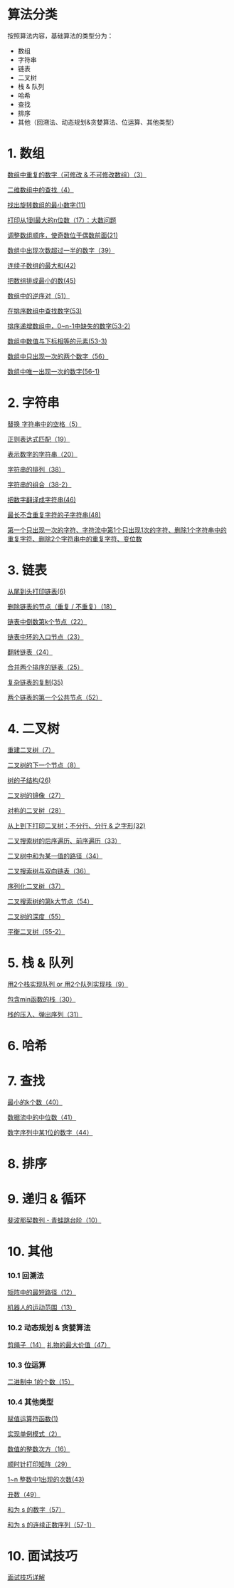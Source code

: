 # 算法分类
按照算法内容，基础算法的类型分为：
- 数组
- 字符串
- 链表
- 二叉树
- 栈 & 队列
- 哈希
- 查找
- 排序
- 其他（回溯法、动态规划&贪婪算法、位运算、其他类型）

# 1. 数组

[数组中重复的数字（可修改 & 不可修改数组）（3）](https://github.com/Carson-Ho/AlgorithmLearning/blob/master/%E5%85%B7%E4%BD%93%E8%AE%B2%E8%A7%A3/%E6%95%B0%E7%BB%84%E4%B8%AD%E9%87%8D%E5%A4%8D%E7%9A%84%E6%95%B0%E5%AD%97%EF%BC%88%E5%8F%AF%E4%BF%AE%E6%94%B9%20%26%20%E4%B8%8D%E5%8F%AF%E4%BF%AE%E6%94%B9%E6%95%B0%E7%BB%84%EF%BC%89%EF%BC%883%EF%BC%89.md)

[二维数组中的查找（4）](https://github.com/Carson-Ho/AlgorithmLearning/blob/master/%E5%85%B7%E4%BD%93%E8%AE%B2%E8%A7%A3/%E4%BA%8C%E7%BB%B4%E6%95%B0%E7%BB%84%E4%B8%AD%E7%9A%84%E6%9F%A5%E6%89%BE%EF%BC%884%EF%BC%89.md)

[找出旋转数组的最小数字(11)](https://github.com/Carson-Ho/AlgorithmLearning/blob/master/%E5%85%B7%E4%BD%93%E8%AE%B2%E8%A7%A3/%E6%89%BE%E5%87%BA%E6%97%8B%E8%BD%AC%E6%95%B0%E7%BB%84%E7%9A%84%E6%9C%80%E5%B0%8F%E6%95%B0%E5%AD%97%EF%BC%8811%EF%BC%89.md)

[打印从1到最大的n位数（17）：大数问题](https://github.com/Carson-Ho/AlgorithmLearning/blob/master/%E5%85%B7%E4%BD%93%E8%AE%B2%E8%A7%A3/%E6%89%93%E5%8D%B0%E4%BB%8E1%E5%88%B0%E6%9C%80%E5%A4%A7%E7%9A%84n%E4%BD%8D%E6%95%B0%EF%BC%8817%EF%BC%89.md)

[调整数组顺序，使奇数位于偶数前面(21)](https://github.com/Carson-Ho/AlgorithmLearning/blob/master/%E5%85%B7%E4%BD%93%E8%AE%B2%E8%A7%A3/%E8%B0%83%E6%95%B4%E6%95%B0%E7%BB%84%E9%A1%BA%E5%BA%8F%EF%BC%8C%E4%BD%BF%E5%A5%87%E6%95%B0%E4%BD%8D%E4%BA%8E%E5%81%B6%E6%95%B0%E5%89%8D%E9%9D%A2%EF%BC%8821%EF%BC%89.md)

[数组中出现次数超过一半的数字（39）](https://github.com/Carson-Ho/AlgorithmLearning/blob/master/%E5%85%B7%E4%BD%93%E8%AE%B2%E8%A7%A3/%E6%95%B0%E7%BB%84%E4%B8%AD%E5%87%BA%E7%8E%B0%E6%AC%A1%E6%95%B0%E8%B6%85%E8%BF%87%E4%B8%80%E5%8D%8A%E7%9A%84%E6%95%B0%E5%AD%97%EF%BC%8839%EF%BC%89.md)

[连续子数组的最大和(42)](https://github.com/Carson-Ho/AlgorithmLearning/blob/master/%E5%85%B7%E4%BD%93%E8%AE%B2%E8%A7%A3/%E8%BF%9E%E7%BB%AD%E5%AD%90%E6%95%B0%E7%BB%84%E7%9A%84%E6%9C%80%E5%A4%A7%E5%92%8C%EF%BC%8842%EF%BC%89.md)

[把数组排成最小的数(45)](https://github.com/Carson-Ho/AlgorithmLearning/blob/master/%E5%85%B7%E4%BD%93%E8%AE%B2%E8%A7%A3/%E6%8A%8A%E6%95%B0%E7%BB%84%E6%8E%92%E6%88%90%E6%9C%80%E5%B0%8F%E7%9A%84%E6%95%B0(45).md)

[数组中的逆序对（51）](https://github.com/Carson-Ho/AlgorithmLearning/blob/master/%E5%85%B7%E4%BD%93%E8%AE%B2%E8%A7%A3/%E6%95%B0%E7%BB%84%E4%B8%AD%E7%9A%84%E9%80%86%E5%BA%8F%E5%AF%B9%EF%BC%8851%EF%BC%89.md)

[在排序数组中查找数字(53)](https://github.com/Carson-Ho/AlgorithmLearning/blob/master/%E5%85%B7%E4%BD%93%E8%AE%B2%E8%A7%A3/%E5%9C%A8%E6%8E%92%E5%BA%8F%E6%95%B0%E7%BB%84%E4%B8%AD%E6%9F%A5%E6%89%BE%E6%95%B0%E5%AD%97.md)

[排序递增数组中，0~n-1中缺失的数字(53-2)](https://github.com/Carson-Ho/AlgorithmLearning/blob/master/%E5%85%B7%E4%BD%93%E8%AE%B2%E8%A7%A3/0~n-1%E4%B8%AD%E7%BC%BA%E5%A4%B1%E7%9A%84%E6%95%B0%E5%AD%97%EF%BC%8853-2%EF%BC%89.md)

[数组中数值与下标相等的元素(53-3)](https://github.com/Carson-Ho/AlgorithmLearning/blob/master/%E5%85%B7%E4%BD%93%E8%AE%B2%E8%A7%A3/%E6%95%B0%E7%BB%84%E4%B8%AD%E6%95%B0%E5%80%BC%E4%B8%8E%E4%B8%8B%E6%A0%87%E7%9B%B8%E7%AD%89%E7%9A%84%E5%85%83%E7%B4%A0%EF%BC%8853-3%EF%BC%89.md)

[数组中只出现一次的两个数字（56）](https://github.com/Carson-Ho/AlgorithmLearning/blob/master/%E5%85%B7%E4%BD%93%E8%AE%B2%E8%A7%A3/%E6%95%B0%E7%BB%84%E4%B8%AD%E5%8F%AA%E5%87%BA%E7%8E%B0%E4%B8%80%E6%AC%A1%E7%9A%84%E4%B8%A4%E4%B8%AA%E6%95%B0%E5%AD%97(56-1).md)

[数组中唯一出现一次的数字(56-1)](https://github.com/Carson-Ho/AlgorithmLearning/blob/master/%E5%85%B7%E4%BD%93%E8%AE%B2%E8%A7%A3/%E6%95%B0%E7%BB%84%E4%B8%AD%E5%94%AF%E4%B8%80%E5%87%BA%E7%8E%B0%E4%B8%80%E6%AC%A1%E7%9A%84%E6%95%B0%E5%AD%97%EF%BC%8856-1%EF%BC%89.md)

# 2. 字符串
[替换 字符串中的空格（5）](https://github.com/Carson-Ho/AlgorithmLearning/blob/master/%E5%85%B7%E4%BD%93%E8%AE%B2%E8%A7%A3/%E6%9B%BF%E6%8D%A2%20%E5%AD%97%E7%AC%A6%E4%B8%B2%E4%B8%AD%E7%9A%84%E7%A9%BA%E6%A0%BC%EF%BC%885%EF%BC%89.md)

[正则表达式匹配（19）](https://github.com/Carson-Ho/AlgorithmLearning/blob/master/%E5%85%B7%E4%BD%93%E8%AE%B2%E8%A7%A3/%E6%AD%A3%E5%88%99%E8%A1%A8%E8%BE%BE%E5%BC%8F%E5%8C%B9%E9%85%8D%EF%BC%8819%EF%BC%89.md)

[表示数字的字符串（20）](https://github.com/Carson-Ho/AlgorithmLearning/blob/master/%E5%85%B7%E4%BD%93%E8%AE%B2%E8%A7%A3/%E8%A1%A8%E7%A4%BA%E6%95%B0%E5%AD%97%E7%9A%84%E5%AD%97%E7%AC%A6%E4%B8%B2%EF%BC%8820%EF%BC%89.md)

[字符串的排列（38）](https://github.com/Carson-Ho/AlgorithmLearning/blob/master/%E5%85%B7%E4%BD%93%E8%AE%B2%E8%A7%A3/%E5%AD%97%E7%AC%A6%E4%B8%B2%E7%9A%84%E6%8E%92%E5%88%97%EF%BC%8838%EF%BC%89.md)

[字符串的组合（38-2）](https://github.com/Carson-Ho/AlgorithmLearning/blob/master/%E5%85%B7%E4%BD%93%E8%AE%B2%E8%A7%A3/%E5%AD%97%E7%AC%A6%E4%B8%B2%E7%9A%84%E7%BB%84%E5%90%88%EF%BC%8838-2%EF%BC%89.md)

[把数字翻译成字符串(46)](https://github.com/Carson-Ho/AlgorithmLearning/blob/master/%E5%85%B7%E4%BD%93%E8%AE%B2%E8%A7%A3/%E6%8A%8A%E6%95%B0%E5%AD%97%E7%BF%BB%E8%AF%91%E6%88%90%E5%AD%97%E7%AC%A6%E4%B8%B2(46).md)

[最长不含重复字符的子字符串(48)](https://github.com/Carson-Ho/AlgorithmLearning/blob/master/%E5%85%B7%E4%BD%93%E8%AE%B2%E8%A7%A3/%E6%9C%80%E9%95%BF%E4%B8%8D%E5%90%AB%E9%87%8D%E5%A4%8D%E5%AD%97%E7%AC%A6%E7%9A%84%E5%AD%90%E5%AD%97%E7%AC%A6%E4%B8%B2%EF%BC%8848%EF%BC%89.md)

[第一个只出现一次的字符、字符流中第1个只出现1次的字符、删除1个字符串中的重复字符、删除2个字符串中的重复字符、变位数](https://github.com/Carson-Ho/AlgorithmLearning/blob/master/%E5%85%B7%E4%BD%93%E8%AE%B2%E8%A7%A3/%E7%AC%AC%E4%B8%80%E4%B8%AA%E5%8F%AA%E5%87%BA%E7%8E%B0%E4%B8%80%E6%AC%A1%E7%9A%84%E5%AD%97%E7%AC%A6%EF%BC%8850%EF%BC%89.md)

# 3. 链表

[从尾到头打印链表(6)](https://github.com/Carson-Ho/AlgorithmLearning/blob/master/%E5%85%B7%E4%BD%93%E8%AE%B2%E8%A7%A3/%E4%BB%8E%E5%B0%BE%E5%88%B0%E5%A4%B4%E6%89%93%E5%8D%B0%E9%93%BE%E8%A1%A8%EF%BC%886%EF%BC%89.md)

[删除链表的节点（重复 / 不重复）（18）](https://github.com/Carson-Ho/AlgorithmLearning/blob/master/%E5%85%B7%E4%BD%93%E8%AE%B2%E8%A7%A3/%E5%88%A0%E9%99%A4%E9%93%BE%E8%A1%A8%E7%9A%84%E8%8A%82%E7%82%B9%EF%BC%88%E9%87%8D%E5%A4%8D%20:%20%E4%B8%8D%E9%87%8D%E5%A4%8D%EF%BC%89%EF%BC%8818%EF%BC%89.md)

[链表中倒数第k个节点（22）](https://github.com/Carson-Ho/AlgorithmLearning/blob/master/%E5%85%B7%E4%BD%93%E8%AE%B2%E8%A7%A3/%E9%93%BE%E8%A1%A8%E4%B8%AD%E5%80%92%E6%95%B0%E7%AC%ACk%E4%B8%AA%E8%8A%82%E7%82%B9%EF%BC%8822%EF%BC%89.md)

[链表中环的入口节点（23）](https://github.com/Carson-Ho/AlgorithmLearning/blob/master/%E5%85%B7%E4%BD%93%E8%AE%B2%E8%A7%A3/%E9%93%BE%E8%A1%A8%E4%B8%AD%E7%8E%AF%E7%9A%84%E5%85%A5%E5%8F%A3%E8%8A%82%E7%82%B9%EF%BC%8823%EF%BC%89.md)

[翻转链表（24）](https://github.com/Carson-Ho/AlgorithmLearning/blob/master/%E5%85%B7%E4%BD%93%E8%AE%B2%E8%A7%A3/%E7%BF%BB%E8%BD%AC%E9%93%BE%E8%A1%A8%EF%BC%8824%EF%BC%89.md)

[合并两个排序的链表（25）](https://github.com/Carson-Ho/AlgorithmLearning/blob/master/%E5%85%B7%E4%BD%93%E8%AE%B2%E8%A7%A3/%E5%90%88%E5%B9%B6%E4%B8%A4%E4%B8%AA%E6%8E%92%E5%BA%8F%E7%9A%84%E9%93%BE%E8%A1%A8%EF%BC%8825%EF%BC%89.md)

[复杂链表的复制(35)](https://github.com/Carson-Ho/AlgorithmLearning/blob/master/%E5%85%B7%E4%BD%93%E8%AE%B2%E8%A7%A3/%E5%A4%8D%E6%9D%82%E9%93%BE%E8%A1%A8%E7%9A%84%E5%A4%8D%E5%88%B6%EF%BC%8835%EF%BC%89.md)

[两个链表的第一个公共节点（52）](https://github.com/Carson-Ho/AlgorithmLearning/blob/master/%E5%85%B7%E4%BD%93%E8%AE%B2%E8%A7%A3/%E4%B8%A4%E4%B8%AA%E9%93%BE%E8%A1%A8%E7%9A%84%E7%AC%AC%E4%B8%80%E4%B8%AA%E5%85%AC%E5%85%B1%E8%8A%82%E7%82%B9%EF%BC%8852%EF%BC%89.md)


# 4. 二叉树
[重建二叉树（7）](https://github.com/Carson-Ho/AlgorithmLearning/blob/master/%E5%85%B7%E4%BD%93%E8%AE%B2%E8%A7%A3/%E9%87%8D%E5%BB%BA%E4%BA%8C%E5%8F%89%E6%A0%91%EF%BC%887%EF%BC%89.md)

[二叉树的下一个节点（8）](https://github.com/Carson-Ho/AlgorithmLearning/blob/master/%E5%85%B7%E4%BD%93%E8%AE%B2%E8%A7%A3/%E4%BA%8C%E5%8F%89%E6%A0%91%E7%9A%84%E4%B8%8B%E4%B8%80%E4%B8%AA%E8%8A%82%E7%82%B9%EF%BC%888%EF%BC%89.md)

[树的子结构(26)](https://github.com/Carson-Ho/AlgorithmLearning/blob/master/%E5%85%B7%E4%BD%93%E8%AE%B2%E8%A7%A3/%E6%A0%91%E7%9A%84%E5%AD%90%E7%BB%93%E6%9E%84%EF%BC%8826%EF%BC%89.md)

[二叉树的镜像（27）](https://github.com/Carson-Ho/AlgorithmLearning/blob/master/%E5%85%B7%E4%BD%93%E8%AE%B2%E8%A7%A3/%E4%BA%8C%E5%8F%89%E6%A0%91%E7%9A%84%E9%95%9C%E5%83%8F%EF%BC%8827%EF%BC%89.md)

[对称的二叉树（28）](https://github.com/Carson-Ho/AlgorithmLearning/blob/master/%E5%85%B7%E4%BD%93%E8%AE%B2%E8%A7%A3/%E5%AF%B9%E7%A7%B0%E7%9A%84%E4%BA%8C%E5%8F%89%E6%A0%91%EF%BC%8828%EF%BC%89.md)

[从上到下打印二叉树：不分行、分行 & 之字形(32)](https://github.com/Carson-Ho/AlgorithmLearning/blob/master/%E5%85%B7%E4%BD%93%E8%AE%B2%E8%A7%A3/%E4%BB%8E%E4%B8%8A%E5%88%B0%E4%B8%8B%E6%89%93%E5%8D%B0%E4%BA%8C%E5%8F%89%E6%A0%91%EF%BC%9A%E4%B8%8D%E5%88%86%E8%A1%8C%E3%80%81%E5%88%86%E8%A1%8C%20%26%20%E4%B9%8B%E5%AD%97%E5%BD%A2%EF%BC%8832%EF%BC%89.md)

[二叉搜索树的后序遍历、前序遍历（33）](https://github.com/Carson-Ho/AlgorithmLearning/blob/master/%E5%85%B7%E4%BD%93%E8%AE%B2%E8%A7%A3/%E4%BA%8C%E5%8F%89%E6%90%9C%E7%B4%A2%E6%A0%91%E7%9A%84%E5%90%8E%E5%BA%8F%E9%81%8D%E5%8E%86%E3%80%81%E5%89%8D%E5%BA%8F%E9%81%8D%E5%8E%86.md)

[二叉树中和为某一值的路径（34）](https://github.com/Carson-Ho/AlgorithmLearning/blob/master/%E5%85%B7%E4%BD%93%E8%AE%B2%E8%A7%A3/%E4%BA%8C%E5%8F%89%E6%A0%91%E4%B8%AD%E5%92%8C%E4%B8%BA%E6%9F%90%E4%B8%80%E5%80%BC%E7%9A%84%E8%B7%AF%E5%BE%84%EF%BC%8834%EF%BC%89.md)

[二叉搜索树与双向链表（36）](https://github.com/Carson-Ho/AlgorithmLearning/blob/master/%E5%85%B7%E4%BD%93%E8%AE%B2%E8%A7%A3/%E4%BA%8C%E5%8F%89%E6%90%9C%E7%B4%A2%E6%A0%91%E4%B8%8E%E5%8F%8C%E5%90%91%E9%93%BE%E8%A1%A8%EF%BC%8836%EF%BC%89.md)

[序列化二叉树（37）](https://github.com/Carson-Ho/AlgorithmLearning/blob/master/%E5%85%B7%E4%BD%93%E8%AE%B2%E8%A7%A3/%E5%BA%8F%E5%88%97%E5%8C%96%E4%BA%8C%E5%8F%89%E6%A0%91%EF%BC%8837%EF%BC%89.md)

[二叉搜索树的第k大节点（54）](https://github.com/Carson-Ho/AlgorithmLearning/blob/master/%E5%85%B7%E4%BD%93%E8%AE%B2%E8%A7%A3/%E4%BA%8C%E5%8F%89%E6%90%9C%E7%B4%A2%E6%A0%91%E7%9A%84%E7%AC%ACk%E5%A4%A7%E8%8A%82%E7%82%B9%EF%BC%8854%EF%BC%89.md)

[二叉树的深度（55）](https://github.com/Carson-Ho/AlgorithmLearning/blob/master/%E5%85%B7%E4%BD%93%E8%AE%B2%E8%A7%A3/%E4%BA%8C%E5%8F%89%E6%A0%91%E7%9A%84%E6%B7%B1%E5%BA%A6%EF%BC%8855%EF%BC%89.md)

[平衡二叉树（55-2）](https://github.com/Carson-Ho/AlgorithmLearning/blob/master/%E5%85%B7%E4%BD%93%E8%AE%B2%E8%A7%A3/%E5%B9%B3%E8%A1%A1%E4%BA%8C%E5%8F%89%E6%A0%91%EF%BC%8855-2%EF%BC%89.md)


# 5. 栈 & 队列
[用2个栈实现队列 or 用2个队列实现栈（9）](https://github.com/Carson-Ho/AlgorithmLearning/blob/master/%E5%85%B7%E4%BD%93%E8%AE%B2%E8%A7%A3/%E7%94%A8%E4%B8%A4%E4%B8%AA%E6%A0%88%E5%AE%9E%E7%8E%B0%E9%98%9F%E5%88%97%EF%BC%889%EF%BC%89.md)

[包含min函数的栈（30）](https://github.com/Carson-Ho/AlgorithmLearning/blob/master/%E5%85%B7%E4%BD%93%E8%AE%B2%E8%A7%A3/%E5%8C%85%E5%90%ABmin%E5%87%BD%E6%95%B0%E7%9A%84%E6%A0%88%EF%BC%8830%EF%BC%89.md)

[栈的压入、弹出序列（31）](https://github.com/Carson-Ho/AlgorithmLearning/blob/master/%E5%85%B7%E4%BD%93%E8%AE%B2%E8%A7%A3/%E6%A0%88%E7%9A%84%E5%8E%8B%E5%85%A5%E3%80%81%E5%BC%B9%E5%87%BA%E5%BA%8F%E5%88%97%EF%BC%8831%EF%BC%89.md)

# 6. 哈希

# 7. 查找


[最小的k个数（40）](https://github.com/Carson-Ho/AlgorithmLearning/blob/master/%E5%85%B7%E4%BD%93%E8%AE%B2%E8%A7%A3/%E6%9C%80%E5%B0%8F%E7%9A%84k%E4%B8%AA%E6%95%B0%EF%BC%8840%EF%BC%89.md)

[数据流中的中位数（41）](https://github.com/Carson-Ho/AlgorithmLearning/blob/master/%E5%85%B7%E4%BD%93%E8%AE%B2%E8%A7%A3/%E6%95%B0%E6%8D%AE%E6%B5%81%E4%B8%AD%E7%9A%84%E4%B8%AD%E4%BD%8D%E6%95%B0%EF%BC%8841%EF%BC%89.md)

[数字序列中某1位的数字（44）](https://github.com/Carson-Ho/AlgorithmLearning/blob/master/%E5%85%B7%E4%BD%93%E8%AE%B2%E8%A7%A3/%E6%95%B0%E5%AD%97%E5%BA%8F%E5%88%97%E4%B8%AD%E6%9F%901%E4%BD%8D%E7%9A%84%E6%95%B0%E5%AD%97%EF%BC%8844%EF%BC%89.md)
# 8. 排序

# 9. 递归 & 循环

[斐波那契数列 - 青蛙跳台阶（10）](https://github.com/Carson-Ho/AlgorithmLearning/blob/master/%E5%85%B7%E4%BD%93%E8%AE%B2%E8%A7%A3/%E6%96%90%E6%B3%A2%E9%82%A3%E5%A5%91%E6%95%B0%E5%88%97%EF%BC%8810%EF%BC%89.md)

# 10. 其他
### 10.1 回溯法
[矩阵中的最短路径（12）](https://github.com/Carson-Ho/AlgorithmLearning/blob/master/%E5%85%B7%E4%BD%93%E8%AE%B2%E8%A7%A3/%E7%9F%A9%E9%98%B5%E4%B8%AD%E7%9A%84%E6%9C%80%E7%9F%AD%E8%B7%AF%E5%BE%84%EF%BC%8812%EF%BC%89.md)

[机器人的运动范围（13）](https://github.com/Carson-Ho/AlgorithmLearning/blob/master/%E5%85%B7%E4%BD%93%E8%AE%B2%E8%A7%A3/%E6%9C%BA%E5%99%A8%E4%BA%BA%E7%9A%84%E8%BF%90%E5%8A%A8%E8%8C%83%E5%9B%B4%EF%BC%8813%EF%BC%89.md)

### 10.2 动态规划 & 贪婪算法
[剪绳子（14）](https://github.com/Carson-Ho/AlgorithmLearning/blob/master/%E5%85%B7%E4%BD%93%E8%AE%B2%E8%A7%A3/%E5%89%AA%E7%BB%B3%E5%AD%90%EF%BC%8814%EF%BC%89.md)
[礼物的最大价值（47）](https://github.com/Carson-Ho/AlgorithmLearning/blob/master/%E5%85%B7%E4%BD%93%E8%AE%B2%E8%A7%A3/%E7%A4%BC%E7%89%A9%E7%9A%84%E6%9C%80%E5%A4%A7%E4%BB%B7%E5%80%BC(47).md)

### 10.3 位运算

[二进制中 1的个数（15）](https://github.com/Carson-Ho/AlgorithmLearning/blob/master/%E5%85%B7%E4%BD%93%E8%AE%B2%E8%A7%A3/%E4%BA%8C%E8%BF%9B%E5%88%B6%E4%B8%AD%201%E7%9A%84%E4%B8%AA%E6%95%B0%EF%BC%8815%EF%BC%89.md)

### 10.4 其他类型
[赋值运算符函数(1)](https://github.com/Carson-Ho/AlgorithmLearning/blob/master/%E5%85%B7%E4%BD%93%E8%AE%B2%E8%A7%A3/%E9%9D%A2%E8%AF%95%E9%A2%981%EF%BC%9A%E8%B5%8B%E5%80%BC%E8%BF%90%E7%AE%97%E7%AC%A6%E5%87%BD%E6%95%B0.md)

[实现单例模式（2）](https://github.com/Carson-Ho/AlgorithmLearning/blob/master/%E5%85%B7%E4%BD%93%E8%AE%B2%E8%A7%A3/%E5%AE%9E%E7%8E%B0%E5%8D%95%E4%BE%8B%E6%A8%A1%E5%BC%8F%EF%BC%882%EF%BC%89.md)

[数值的整数次方（16）](https://github.com/Carson-Ho/AlgorithmLearning/blob/master/%E5%85%B7%E4%BD%93%E8%AE%B2%E8%A7%A3/%E6%95%B0%E5%80%BC%E7%9A%84%E6%95%B4%E6%95%B0%E6%AC%A1%E6%96%B9%EF%BC%8816%EF%BC%89.md)

[顺时针打印矩阵（29）](https://github.com/Carson-Ho/AlgorithmLearning/blob/master/%E5%85%B7%E4%BD%93%E8%AE%B2%E8%A7%A3/%E9%A1%BA%E6%97%B6%E9%92%88%E6%89%93%E5%8D%B0%E7%9F%A9%E9%98%B5%EF%BC%8829%EF%BC%89.md)

[1~n 整数中1出现的次数(43)](https://github.com/Carson-Ho/AlgorithmLearning/blob/master/%E5%85%B7%E4%BD%93%E8%AE%B2%E8%A7%A3/1~n%20%E6%95%B4%E6%95%B0%E4%B8%AD1%E5%87%BA%E7%8E%B0%E7%9A%84%E6%AC%A1%E6%95%B0(43).md)

[丑数（49）](https://github.com/Carson-Ho/AlgorithmLearning/blob/master/%E5%85%B7%E4%BD%93%E8%AE%B2%E8%A7%A3/%E4%B8%91%E6%95%B0%EF%BC%8849%EF%BC%89.md)

[和为 s 的数字（57）](https://github.com/Carson-Ho/AlgorithmLearning/blob/master/%E5%85%B7%E4%BD%93%E8%AE%B2%E8%A7%A3/%E5%92%8C%E4%B8%BA%20s%20%E7%9A%84%E6%95%B0%E5%AD%97%EF%BC%8857%EF%BC%89.md)

[和为 s 的连续正数序列（57-1）]()


# 10. 面试技巧
[面试技巧详解](https://github.com/Carson-Ho/AlgorithmLearning/blob/master/%E5%85%B7%E4%BD%93%E8%AE%B2%E8%A7%A3/%E9%9D%A2%E8%AF%95%E6%8A%80%E5%B7%A7.md)
